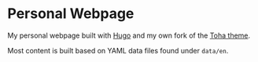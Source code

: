 # Personal Webpage
My personal webpage built with [Hugo](https://gohugo.io/) and my own fork of the [Toha theme](https://github.com/hugo-toha).

Most content is built based on YAML data files found under `data/en`.
